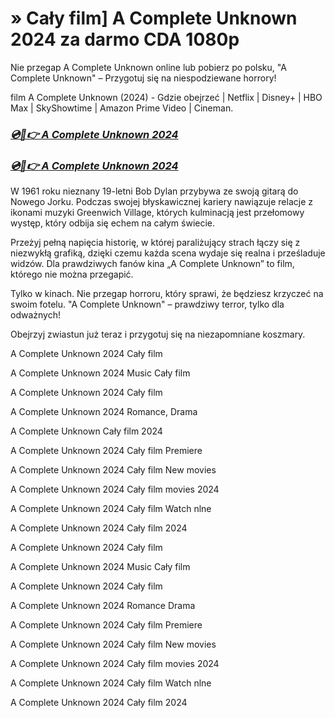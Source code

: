 # » Cały film] A Complete Unknown 2024 za darmo CDA 1080p


Nie przegap A Complete Unknown online lub pobierz po polsku, "A Complete Unknown" – Przygotuj się na niespodziewane horrory!

film A Complete Unknown (2024) - Gdzie obejrzeć | Netflix | Disney+ | HBO Max | SkyShowtime | Amazon Prime Video | Cineman.


### [***💿🎥👉 A Complete Unknown 2024***](http://r-movies.com/pl/movie/661539/a-complete-unknown-codepl)

### [***💿🎥👉 A Complete Unknown 2024***](http://r-movies.com/pl/movie/661539/a-complete-unknown-codepl)


W 1961 roku nieznany 19-letni Bob Dylan przybywa ze swoją gitarą do Nowego Jorku. Podczas swojej błyskawicznej kariery nawiązuje relacje z ikonami muzyki Greenwich Village, których kulminacją jest przełomowy występ, który odbija się echem na całym świecie.

Przeżyj pełną napięcia historię, w której paraliżujący strach łączy się z niezwykłą grafiką, dzięki czemu każda scena wydaje się realna i prześladuje widzów. Dla prawdziwych fanów kina „A Complete Unknown” to film, którego nie można przegapić.

Tylko w kinach. Nie przegap horroru, który sprawi, że będziesz krzyczeć na swoim fotelu. "A Complete Unknown" – prawdziwy terror, tylko dla odważnych!

Obejrzyj zwiastun już teraz i przygotuj się na niezapomniane koszmary.

A Complete Unknown 2024 Cały film

A Complete Unknown 2024 Music Cały film

A Complete Unknown 2024 Cały film

A Complete Unknown 2024 Romance, Drama

A Complete Unknown Cały film 2024

A Complete Unknown 2024 Cały film Premiere

A Complete Unknown 2024 Cały film New movies

A Complete Unknown 2024 Cały film movies 2024

A Complete Unknown 2024 Cały film Watch nlne

A Complete Unknown 2024 Cały film 2024

A Complete Unknown 2024 Cały film

A Complete Unknown 2024 Music Cały film

A Complete Unknown 2024 Cały film

A Complete Unknown 2024 Romance Drama

A Complete Unknown 2024 Cały film Premiere

A Complete Unknown 2024 Cały film New movies

A Complete Unknown 2024 Cały film movies 2024

A Complete Unknown 2024 Cały film Watch nlne

A Complete Unknown 2024 Cały film 2024
